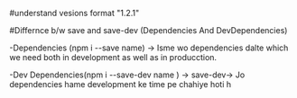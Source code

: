 #understand vesions format "1.2.1"

#Differnce b/w save and save-dev (Dependencies And DevDependencies)

-Dependencies (npm i --save name) -> Isme wo dependencies dalte which we need both in development as well as in producction.

-Dev Dependencies(npm i --save-dev name ) -> save-dev-> Jo dependencies hame development ke time pe chahiye hoti h

